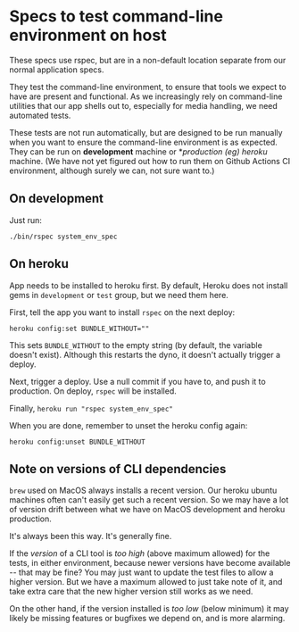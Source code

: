 # Specs to test command-line environment on host

These specs use rspec, but are in a non-default location separate from our normal application specs.

They test the command-line environment, to ensure that tools we expect to have are present and functional. As we increasingly rely on command-line utilities that our app shells out to, especially for media handling, we need automated tests.

These tests are not run automatically, but are designed to be run manually when you want to ensure the command-line environment is as expected. They can be run on **development** machine or **production (eg) heroku* machine. (We have not yet figured out how to run them on Github Actions CI environment, although surely we can, not sure want to.)

## On development

Just run:

    ./bin/rspec system_env_spec

## On heroku

App needs to be installed to heroku first. By default, Heroku does not install gems in `development` or `test` group, but we need them here.

First, tell the app you want to install `rspec` on the next deploy:

    heroku config:set BUNDLE_WITHOUT=""
   
This sets `BUNDLE_WITHOUT` to the empty string (by default, the variable doesn't exist). Although this restarts the dyno, it doesn't actually trigger a deploy.

Next, trigger a deploy.  Use a null commit if you have to, and push it to production. On deploy, `rspec` will be installed.

 Finally, `heroku run "rspec system_env_spec"`

When you are done, remember to unset the heroku config again:

    heroku config:unset BUNDLE_WITHOUT

## Note on versions of CLI dependencies

`brew` used on MacOS always installs a recent version. Our heroku ubuntu machines often can't easily get such a recent version. So we may have a lot of version drift between what we have on MacOS development and heroku production.

It's always been this way. It's generally fine.

If the _version_ of a CLI tool is _too high_ (above maximum allowed) for the tests, in either environment, because newer versions have become available -- that may be fine? You may just want to update the test files to allow a higher version.  But we have a maximum allowed to just take note of it, and take extra care that the new higher version still works as we need.

On the other hand, if the version installed is _too low_ (below minimum) it may likely be missing features or bugfixes we depend on, and is more alarming.
